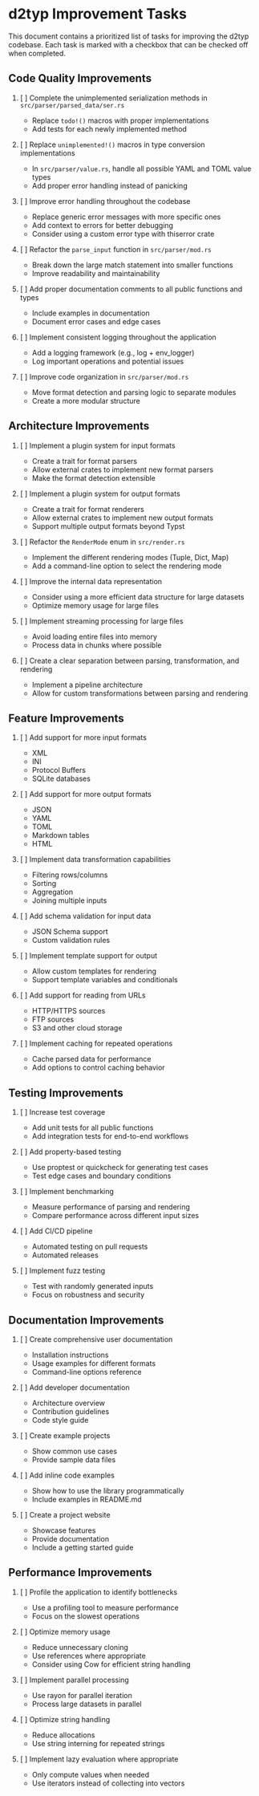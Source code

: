 # d2typ Improvement Tasks

This document contains a prioritized list of tasks for improving the d2typ codebase. Each task is marked with a checkbox that can be checked off when completed.

## Code Quality Improvements

1. [ ] Complete the unimplemented serialization methods in `src/parser/parsed_data/ser.rs`
	- Replace `todo!()` macros with proper implementations
	- Add tests for each newly implemented method

2. [ ] Replace `unimplemented!()` macros in type conversion implementations
	- In `src/parser/value.rs`, handle all possible YAML and TOML value types
	- Add proper error handling instead of panicking

3. [ ] Improve error handling throughout the codebase
	- Replace generic error messages with more specific ones
	- Add context to errors for better debugging
	- Consider using a custom error type with thiserror crate

4. [ ] Refactor the `parse_input` function in `src/parser/mod.rs`
	- Break down the large match statement into smaller functions
	- Improve readability and maintainability

5. [ ] Add proper documentation comments to all public functions and types
	- Include examples in documentation
	- Document error cases and edge cases

6. [ ] Implement consistent logging throughout the application
	- Add a logging framework (e.g., log + env_logger)
	- Log important operations and potential issues

7. [ ] Improve code organization in `src/parser/mod.rs`
	- Move format detection and parsing logic to separate modules
	- Create a more modular structure

## Architecture Improvements

1. [ ] Implement a plugin system for input formats
	- Create a trait for format parsers
	- Allow external crates to implement new format parsers
	- Make the format detection extensible

2. [ ] Implement a plugin system for output formats
	- Create a trait for format renderers
	- Allow external crates to implement new output formats
	- Support multiple output formats beyond Typst

3. [ ] Refactor the `RenderMode` enum in `src/render.rs`
	- Implement the different rendering modes (Tuple, Dict, Map)
	- Add a command-line option to select the rendering mode

4. [ ] Improve the internal data representation
	- Consider using a more efficient data structure for large datasets
	- Optimize memory usage for large files

5. [ ] Implement streaming processing for large files
	- Avoid loading entire files into memory
	- Process data in chunks where possible

6. [ ] Create a clear separation between parsing, transformation, and rendering
	- Implement a pipeline architecture
	- Allow for custom transformations between parsing and rendering

## Feature Improvements

1. [ ] Add support for more input formats
	- XML
	- INI
	- Protocol Buffers
	- SQLite databases

2. [ ] Add support for more output formats
	- JSON
	- YAML
	- TOML
	- Markdown tables
	- HTML

3. [ ] Implement data transformation capabilities
	- Filtering rows/columns
	- Sorting
	- Aggregation
	- Joining multiple inputs

4. [ ] Add schema validation for input data
	- JSON Schema support
	- Custom validation rules

5. [ ] Implement template support for output
	- Allow custom templates for rendering
	- Support template variables and conditionals

6. [ ] Add support for reading from URLs
	- HTTP/HTTPS sources
	- FTP sources
	- S3 and other cloud storage

7. [ ] Implement caching for repeated operations
	- Cache parsed data for performance
	- Add options to control caching behavior

## Testing Improvements

1. [ ] Increase test coverage
	- Add unit tests for all public functions
	- Add integration tests for end-to-end workflows

2. [ ] Add property-based testing
	- Use proptest or quickcheck for generating test cases
	- Test edge cases and boundary conditions

3. [ ] Implement benchmarking
	- Measure performance of parsing and rendering
	- Compare performance across different input sizes

4. [ ] Add CI/CD pipeline
	- Automated testing on pull requests
	- Automated releases

5. [ ] Implement fuzz testing
	- Test with randomly generated inputs
	- Focus on robustness and security

## Documentation Improvements

1. [ ] Create comprehensive user documentation
	- Installation instructions
	- Usage examples for different formats
	- Command-line options reference

2. [ ] Add developer documentation
	- Architecture overview
	- Contribution guidelines
	- Code style guide

3. [ ] Create example projects
	- Show common use cases
	- Provide sample data files

4. [ ] Add inline code examples
	- Show how to use the library programmatically
	- Include examples in README.md

5. [ ] Create a project website
	- Showcase features
	- Provide documentation
	- Include a getting started guide

## Performance Improvements

1. [ ] Profile the application to identify bottlenecks
	- Use a profiling tool to measure performance
	- Focus on the slowest operations

2. [ ] Optimize memory usage
	- Reduce unnecessary cloning
	- Use references where appropriate
	- Consider using Cow<T> for efficient string handling

3. [ ] Implement parallel processing
	- Use rayon for parallel iteration
	- Process large datasets in parallel

4. [ ] Optimize string handling
	- Reduce allocations
	- Use string interning for repeated strings

5. [ ] Implement lazy evaluation where appropriate
	- Only compute values when needed
	- Use iterators instead of collecting into vectors